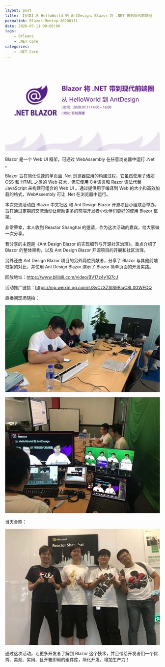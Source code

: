 ```yaml
---
layout: post
title: 【分享】从 HelloWorld 到 AntDesign，Blazor 将 .NET 带到现代前端圈
permalink: Blazor-Meetup-20200111
date: 2020-07-11 00:00:00
tags:
    - Orleans
    - .NET Core
categories:
    - .NET Core
---
```


![](/images/dotnet-meetup/blazor-07.jpg)

Blazor 是一个 Web UI 框架，可通过 WebAssembly 在任意浏览器中运行 .Net 。

Blazor 旨在简化快速的单页面 .Net 浏览器应用的构建过程，它虽然使用了诸如 CSS 和 HTML 之类的 Web 技术，但它使用 C＃语言和 Razor 语法代替 JavaScript 来构建可组合的 Web UI 。通过提供用于编译到 Web 的大小和高效加载的格式，WebAssembly 可让 .Net 在浏览器中运行。

本次交流活动由 Blazor 中文社区 和 Ant Design Blazor 开源项目小组联合举办，旨在通过定期的交流活动让帮助更多的前端开发者小伙伴们更好的使用 Blazor 框架。

非常荣幸，本人收到 Reactor Shanghai 的邀请，作为这次活动的嘉宾，给大家做一次分享。

我分享的主题是《Ant Design Blazor 的实现细节与开源社区治理》。重点介绍了 Blazor 的整体架构，以及 Ant Design Blazor 开源项目的开展和社区治理。

另外还由 Ant Design Blazor 项目的另外两位贡献者，分享了 Blazor 与其他前端框架的对比，并使用 Ant Design Blazor 演示了 Blazor 简单页面的开发实践。

回放地址：https://www.bilibili.com/video/BV17z4y1Q7cJ

活动推广链接：https://mp.weixin.qq.com/s/8vCzXZSIS9BiuC8LXGWFOQ

直播间现场随拍：

![](/images/dotnet-meetup/blazor-07-01.jpg)

![](/images/dotnet-meetup/blazor-07-02.jpg)

当天合照：

![](/images/dotnet-meetup/blazor-07-03.jpg)

通过这次活动，让更多开发者了解到 Blazor 这个技术，并且带给开发者们一个优秀、美观、实用、且开箱即用的组件库，简化开发，增加生产力！